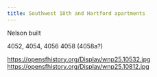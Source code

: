 ```yaml
---
title: Southwest 18th and Hartford apartments
---
```

Nelson built

4052, 4054, 4056
4058 (4058a?)

https://opensfhistory.org/Display/wnp25.10532.jpg
https://opensfhistory.org/Display/wnp25.10812.jpg
